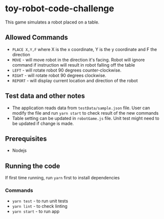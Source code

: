 # toy-robot-code-challenge
This game simulates a robot placed on a table.

## Allowed Commands
- `PLACE X,Y,F` where X is the x coordinate, Y is the y coordinate and F the direction
- `MOVE` - will move robot in the direction it's facing. Robot will ignore command if instruction will result in robot falling off the table
- `LEFT` - will rotate robot 90 degrees counter-clockwise.
- `RIGHT` - will rotate robot 90 degrees clockwise.
- `REPORT` - will display current location and direction of the robot

## Test data and other notes
- The application reads data from `testData/sample.json` file. User can modify the file and run `yarn start` to check result of the new commands
- Table setting can be updated in `robotGame.js` file. Unit test might need to be updated if change is made.

## Prerequisites
- Nodejs

## Running the code
If first time running, run `yarn` first to install dependencies

### Commands
- `yarn test` - to run unit tests
- `yarn lint` - to check linting
- `yarn start` - to run app
